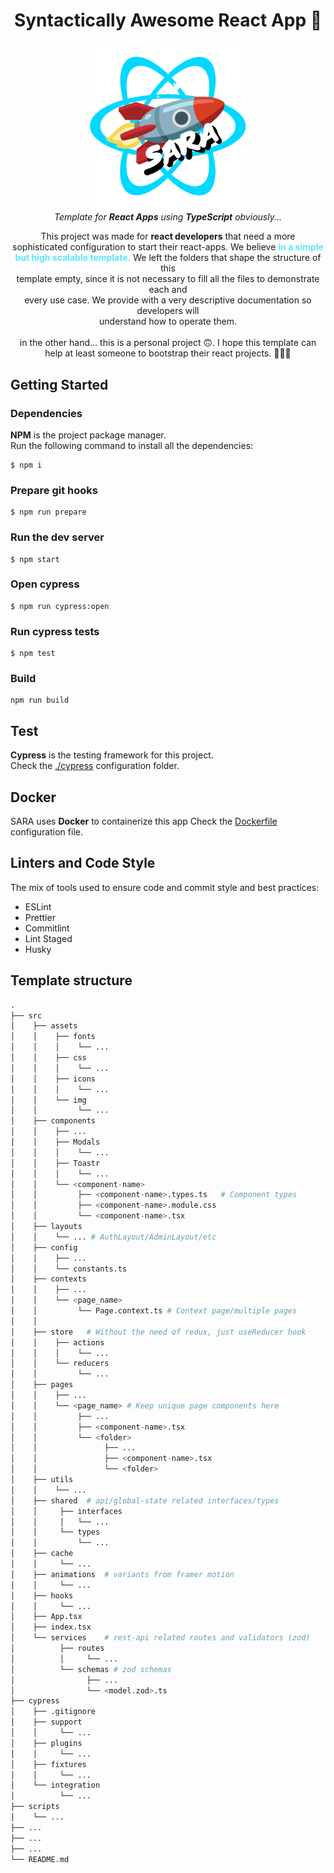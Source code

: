 <h1 align="center">Syntactically Awesome React App 🚀</h1>

<p align="center">
    <img width="250" src="docs/assets/logo.png" alt="Logo" />
    <br>
    <i>Template for <strong>React Apps</strong> using <strong>TypeScript</strong> obviously...</i>
</p>

<p align="center">
    This project was made for <strong>react developers</strong> that need a more<br>
    sophisticated configuration to start their react-apps. We believe <strong style="color: #5CE6FF;">in a simple<br>
    but high scalable template.</strong> We left the folders that shape the structure of this <br>
    template empty, since it is not necessary to fill all the files to demonstrate each and<br>
    every use case. We provide with a very descriptive documentation so developers will <br>
    understand how to operate them.<br><br>
    in the other hand... this is a personal project 🙃. I hope this template can help at least someone to bootstrap their react projects. 🚀🚀🚀
</p>

## Getting Started

### Dependencies

**NPM** is the project package manager.  
Run the following command to install all the dependencies:

```
$ npm i
```

### Prepare git hooks

```
$ npm run prepare
```

### Run the dev server

```
$ npm start
```

### Open cypress 

```
$ npm run cypress:open
```

### Run cypress tests

```
$ npm test
```

### Build

```
npm run build
```

## Test

**Cypress** is the testing framework for this project.  
Check the [./cypress](cypress) configuration folder.

## Docker

SARA uses **Docker** to containerize this app
Check the [Dockerfile](Dockerfile) configuration file.

## Linters and Code Style

The mix of tools used to ensure code and commit style and best practices:

- ESLint
- Prettier
- Commitlint
- Lint Staged
- Husky

## Template structure 

```python
.
├── src
│    ├── assets
│    │    ├── fonts
│    │    │    └── ...
│    │    ├── css
│    │    │    └── ...
│    │    ├── icons
│    │    │    └── ...
│    │    └── img
│    │         └── ...
│    ├── components
│    │    ├── ...
│    │    ├── Modals
│    │    │    └── ...
│    │    ├── Toastr
│    │    │    └── ...
│    │    └── <component-name>
│    │         ├── <component-name>.types.ts   # Component types
│    │         ├── <component-name>.module.css
│    │         └── <component-name>.tsx
│    ├── layouts
│    │    └── ... # AuthLayout/AdminLayout/etc
│    ├── config
│    │    ├── ...
│    │    └── constants.ts
│    ├── contexts
│    │    ├── ...
│    │    └── <page_name>
│    │         └── Page.context.ts # Context page/multiple pages
│    │
│    ├── store   # Without the need of redux, just useReducer hook
│    │    ├── actions
│    │    │    └── ...
│    │    └── reducers
│    │         └── ...
│    ├── pages
│    │    ├── ...
│    │    └── <page_name> # Keep unique page components here
│    │         ├── ...
│    │         ├── <component-name>.tsx
│    │         └── <folder>
│    │               ├── ...
│    │               ├── <component-name>.tsx
│    │               └── <folder>
│    ├── utils
│    │    └── ...
│    ├── shared  # api/global-state related interfaces/types
│    │     ├── interfaces
│    │     │   └── ...
│    │     └── types
│    │         └── ...
│    ├── cache
│    │     └── ...
│    ├── animations  # variants from framer motion
│    │     └── ...
│    ├── hooks
│    │     └── ...
│    ├── App.tsx
│    ├── index.tsx
│    └── services    # rest-api related routes and validators (zod)
│          ├── routes
│          │     └── ...
│          └── schemas # zod schemas
│                ├── ...
│                └── <model.zod>.ts
├── cypress
│    ├── .gitignore
│    ├── support
│    │     └── ...
│    ├── plugins
│    │     └── ...
│    ├── fixtures
│    │     └── ...
│    └── integration
│          └── ...
├── scripts
│    └── ...
├── ...
├── ...
├── ...
└── README.md
```